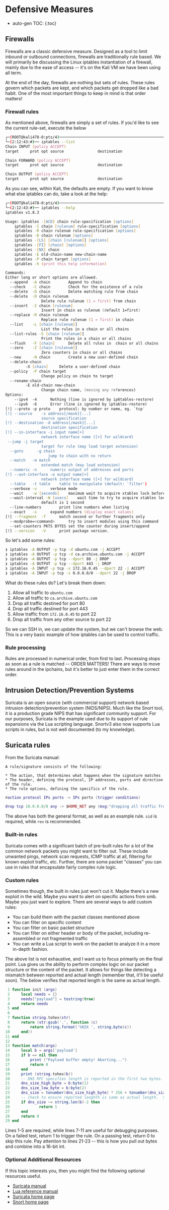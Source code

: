 # Defensive Measures

* auto-gen TOC:
{:toc}

## Firewalls
Firewalls are a classic defensive measure. Designed as a tool to limit inbound or outbound connections, firewalls are traditionally rule based. We will primarily be discussing the Linux iptables instantiation of a firewall, mainly due to the ease of access -- it's on the Kali VM we have been using all term.

At the end of the day, firewalls are nothing but sets of rules. These rules govern which packets are kept, and which packets get dropped like a bad habit. One of the most important things to keep in mind is that order matters!

### Firewall rules
As mentioned above, firewalls are simply a set of rules. If you'd like to see the current rule-set, execute the below

```zsh
┌─(ROOT@kali478-0:pts/4)───────────────────────────────────────────────────────────────────(~/cs478)─┐
└─(2:12:43:#)── iptables --list                                                        ──(Fri,Feb14)─┘
Chain INPUT (policy ACCEPT)
target     prot opt source               destination         

Chain FORWARD (policy ACCEPT)
target     prot opt source               destination         

Chain OUTPUT (policy ACCEPT)
target     prot opt source               destination         
```

As you can see, within Kali, the defaults are empty. If you want to know what else iptables can do, take a look at the help:

```zsh
┌─(ROOT@kali478-0:pts/4)───────────────────────────────────────────────────────────────────(~/cs478)─┐
└─(2:12:43:#)── iptables --help                                                        ──(Fri,Feb14)─┘
iptables v1.8.3

Usage: iptables -[ACD] chain rule-specification [options]
	iptables -I chain [rulenum] rule-specification [options]
	iptables -R chain rulenum rule-specification [options]
	iptables -D chain rulenum [options]
	iptables -[LS] [chain [rulenum]] [options]
	iptables -[FZ] [chain] [options]
	iptables -[NX] chain
	iptables -E old-chain-name new-chain-name
	iptables -P chain target [options]
	iptables -h (print this help information)

Commands:
Either long or short options are allowed.
  --append  -A chain		Append to chain
  --check   -C chain		Check for the existence of a rule
  --delete  -D chain		Delete matching rule from chain
  --delete  -D chain rulenum
				Delete rule rulenum (1 = first) from chain
  --insert  -I chain [rulenum]
				Insert in chain as rulenum (default 1=first)
  --replace -R chain rulenum
				Replace rule rulenum (1 = first) in chain
  --list    -L [chain [rulenum]]
				List the rules in a chain or all chains
  --list-rules -S [chain [rulenum]]
				Print the rules in a chain or all chains
  --flush   -F [chain]		Delete all rules in  chain or all chains
  --zero    -Z [chain [rulenum]]
				Zero counters in chain or all chains
  --new     -N chain		Create a new user-defined chain
  --delete-chain
	     -X [chain]		Delete a user-defined chain
  --policy  -P chain target
				Change policy on chain to target
  --rename-chain
	     -E old-chain new-chain
				Change chain name, (moving any references)
Options:
    --ipv4	-4		Nothing (line is ignored by ip6tables-restore)
    --ipv6	-6		Error (line is ignored by iptables-restore)
[!] --proto	-p proto	protocol: by number or name, eg. `tcp'
[!] --source	-s address[/mask][...]
				source specification
[!] --destination -d address[/mask][...]
				destination specification
[!] --in-interface -i input name[+]
				network interface name ([+] for wildcard)
 --jump	-j target
				target for rule (may load target extension)
  --goto      -g chain
			       jump to chain with no return
  --match	-m match
				extended match (may load extension)
  --numeric	-n		numeric output of addresses and ports
[!] --out-interface -o output name[+]
				network interface name ([+] for wildcard)
  --table	-t table	table to manipulate (default: `filter')
  --verbose	-v		verbose mode
  --wait	-w [seconds]	maximum wait to acquire xtables lock before give up
  --wait-interval -W [usecs]	wait time to try to acquire xtables lock
				default is 1 second
  --line-numbers		print line numbers when listing
  --exact	-x		expand numbers (display exact values)
[!] --fragment	-f		match second or further fragments only
  --modprobe=<command>		try to insert modules using this command
  --set-counters PKTS BYTES	set the counter during insert/append
[!] --version	-V		print package version.
```
So let's add some rules:

```zsh
❯ iptables -A OUTPUT -p tcp -d ubuntu.com -j ACCEPT
❯ iptables -A OUTPUT -p tcp -d ca.archive.ubuntu.com -j ACCEPT
❯ iptables -A OUTPUT -p tcp --dport 80 -j DROP
❯ iptables -A OUTPUT -p tcp --dport 443 -j DROP
❯ iptables -A INPUT -p tcp -s 172.16.0.45 --dport 22 -j ACCEPT
❯ iptables -A INPUT -p tcp -s 0.0.0.0/0 --dport 22 -j DROP
```

What do these rules do? Let's break them down:

1. Allow all traffic to `ubuntu.com`
1. Allow all traffic to `ca.archive.ubuntu.com`
1. Drop all traffic destined for port 80
1. Drop all traffic destined for port 443
1. Allow traffic from `172.16.0.45` to port 22
1. Drop all traffic from any other source to port 22

So we can SSH in, we can update the system, but we can't browse the web. This is a very basic example of how iptables can be used to control traffic.

### Rule processing

Rules are processed in numerical order, from first to last. Processing stops as soon as a rule is matched -- ORDER MATTERS! There are ways to move rules around in the ipchains, but it's better to just enter them in the correct order.

## Intrusion Detection/Prevention Systems

Suricata is an open source (with commercial support) network based intrusion detection/prevention system (NIDS/NIPS). Much like the Snort tool, it is a production grade NIPS that has significant community support. For our purposes, Suricata is the example used due to its support of rule expansions via the Lua scripting language. Snortv3 also now supports Lua scripts in rules, but is not well documented (to my knowledge).

## Suricata rules

From the Suricata manual:

    A rule/signature consists of the following:

    * The action, that determines what happens when the signature matches
    * The header, defining the protocol, IP addresses, ports and direction of the rule.
    * The rule options, defining the specifics of the rule.

```lua
#action protocol IPs ports -> IPs ports (trigger conditions)

drop tcp 10.0.0.0/8 any -> $HOME_NET any (msg:"dropping all traffic from non-routable IPs"; sid:20201234; rev:2;)
```

The above has both the general format, as well as an example rule. `sid` is required, while `rev` is recommended.

### Built-in rules

Suricata comes with a significant batch of pre-built rules for a lot of the common network packets you might want to filter out. These include unwanted pings, network scan requests, ICMP traffic at all, filtering for known exploit traffic, etc. Further, there are some packet "classes" you can use in rules that encapsulate fairly complex rule logic.

### Custom rules

Sometimes though, the built in rules just won't cut it. Maybe there's a new exploit in the wild. Maybe you want to alert on specific actions from smb. Maybe you just want to explore. There are several ways to add custom rules:

* You can build them with the packet classes mentioned above
* You can filter on specific content
* You can filter on basic packet structure
* You can filter on either header or body of the packet, including re-assembled or not fragmented traffic
* You can write a Lua script to work on the packet to analyze it in a more in-depth fashion.

The above list is not exhaustive, and I want us to focus primarily on the final point. Lua gives us the ability to perform complex logic on our packet structure or the content of the packet. It allows for things like detecting a mismatch between reported and actual length (remember that, it'll be useful soon). The below verifies that reported length is the same as actual length.

```lua
 1 function init (args)
 2     local needs = {}
 3     needs["payload"] = tostring(true)
 4     return needs
 5 end
 6 
 7 function string.tohex(str)
 8     return (str:gsub('.', function (c)
 9         return string.format('%02X ', string.byte(c))
10     end))  
11 end
12 
13 function match(args)
14     local b = args['payload']
15     if b == nil then
16         print ("Payload buffer empty! Aborting...")
17         return 0
18     end
19     print (string.tohex(b))
20     -- DNS RFC specifies length is reported in the first two bytes.
21     dns_size_high_byte = b:byte(1)
22     dns_size_low_byte = b:byte(2)
23     dns_size = tonumber(dns_size_high_byte) * 256 + tonumber(dns_size_low_byte)
24     -- check to ensure reported lenghth is same as actual length.  Subtract 2 for length field
25     if dns_size ~= string.len(b)-2 then
26             return 1
27     end
28     return 0
29 end
```

Lines 1-5 are required, while lines 7-11 are useful for debugging purposes. On a failed test, return 1 to trigger the rule. On a passing test, return 0 to skip this rule. Pay attention to lines 21-23 -- this is how you pull out bytes and combine into a 16-bit int.

### Optional Additional Resources

If this topic interests you, then you might find the following optional resources useful.

* [Suricata manual](https://suricata.readthedocs.io/en/suricata-6.0.0/)
* [Lua reference manual](https://www.lua.org/manual/5.4/)
* [Suricata home page](https://suricata-ids.org/)
* [Snort home page](https://www.snort.org/)